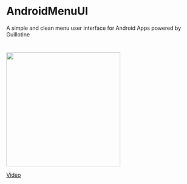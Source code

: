 

# AndroidMenuUI
A simple and clean menu user interface for Android Apps powered by Guillotine
#

<img src="http://serietvhd.altervista.org/AndroidMenuUI/Screenshot_2017-11-19-14-21-16.png" width="300">

[Video](http://serietvhd.altervista.org/AndroidMenuUI/20171119_140553.mp4)
